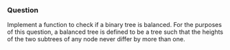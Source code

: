 ### Question

Implement a function to check if a binary tree is balanced. For the purposes of this question, a balanced tree is defined to be a tree such that the heights of the two subtrees of any node never differ by more than one.

